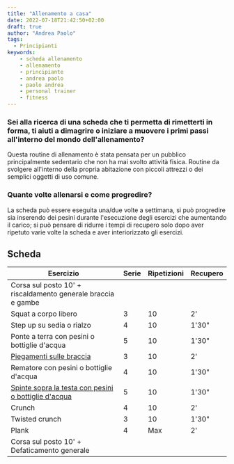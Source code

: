```yaml
---
title: "Allenamento a casa"
date: 2022-07-18T21:42:50+02:00
draft: true
author: "Andrea Paolo"
tags:
  - Principianti
keywords: 
    - scheda allenamento
    - allenamento
    - principiante
    - andrea paolo
    - paolo andrea
    - personal trainer
    - fitness
---
```


### Sei alla ricerca di una scheda che ti permetta di rimetterti in forma, ti aiuti a dimagrire o iniziare a muovere i primi passi all'interno del mondo dell'allenamento?

Questa routine di allenamento è stata pensata per un pubblico principalmente sedentario che non ha mai svolto attività fisica. Routine da svolgere all'interno della propria abitazione con piccoli attrezzi o dei semplici oggetti di uso comune.

### Quante volte allenarsi e come progredire? 
La scheda può essere eseguita una/due volte a settimana, si può progredire sia inserendo dei pesini durante l'esecuzione degli esercizi che aumentando il carico; si può pensare di ridurre i tempi di recupero solo dopo aver ripetuto varie volte la scheda e aver interiorizzato gli esercizi.

## Scheda

|Esercizio|Serie|Ripetizioni|Recupero|
|-|-|-|-|
|Corsa sul posto 10' + riscaldamento generale braccia e gambe||||
|Squat a corpo libero|3|10|2'|
|Step up su sedia o rialzo|4|10|1'30"|
|Ponte a terra con pesini o bottiglie d'acqua|5|10|1'30"|
|[Piegamenti sulle braccia](https://www.instagram.com/p/Ca7Qx1tsd13/)|3|10|2'|
|Rematore con pesini o bottiglie d'acqua|4|10|1'30"|
|[Spinte sopra la testa con pesini o bottiglie d'acqua](https://www.instagram.com/p/CddXr_lDsDQ/)|5|10|1'30"|
|Crunch|4|10|2'|
|Twisted crunch|3|10|1'30"|
|Plank|4|Max|2'|
|Corsa sul posto 10' + Defaticamento generale|||